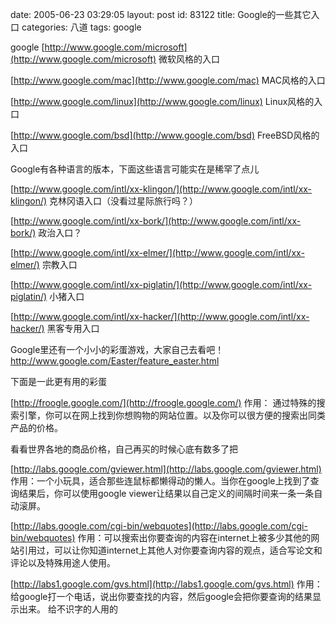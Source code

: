 date: 2005-06-23 03:29:05
layout: post
id: 83122
title: Google的一些其它入口
categories: 八道
tags: google



google
[http://www.google.com/microsoft](http://www.google.com/microsoft)
微软风格的入口

[http://www.google.com/mac](http://www.google.com/mac)
MAC风格的入口

[http://www.google.com/linux](http://www.google.com/linux)
Linux风格的入口

[http://www.google.com/bsd](http://www.google.com/bsd)
FreeBSD风格的入口

Google有各种语言的版本，下面这些语言可能实在是稀罕了点儿

[http://www.google.com/intl/xx-klingon/](http://www.google.com/intl/xx-klingon/)
克林冈语入口（没看过星际旅行吗？）

[http://www.google.com/intl/xx-bork/](http://www.google.com/intl/xx-bork/)
政治入口？

[http://www.google.com/intl/xx-elmer/](http://www.google.com/intl/xx-elmer/)
宗教入口

[http://www.google.com/intl/xx-piglatin/](http://www.google.com/intl/xx-piglatin/)
小猪入口

[http://www.google.com/intl/xx-hacker/](http://www.google.com/intl/xx-hacker/)
黑客专用入口

Google里还有一个小小的彩蛋游戏，大家自己去看吧！
[http://www.google.com/Easter/feature_easter.html ](http://www.google.com/Easter/feature_easter.html%C2%A0)


下面是一此更有用的彩蛋

[http://froogle.google.com/](http://froogle.google.com/)
作用： 通过特殊的搜索引擎，你可以在网上找到你想购物的网站位置。以及你可以很方便的搜索出同类产品的价格。

看看世界各地的商品价格，自己再买的时候心底有数多了把

[http://labs.google.com/gviewer.html](http://labs.google.com/gviewer.html)
作用：一个小玩具，适合那些连鼠标都懒得动的懒人。当你在google上找到了查询结果后，你可以使用google viewer让结果以自己定义的间隔时间来一条一条自动滚屏。

[http://labs.google.com/cgi-bin/webquotes](http://labs.google.com/cgi-bin/webquotes)
作用：可以搜索出你要查询的内容在internet上被多少其他的网站引用过，可以让你知道internet上其他人对你要查询内容的观点，适合写论文和评论以及特殊用途人使用。

[http://labs1.google.com/gvs.html](http://labs1.google.com/gvs.html)
作用：给google打一个电话，说出你要查找的内容，然后google会把你要查询的结果显示出来。 给不识字的人用的


